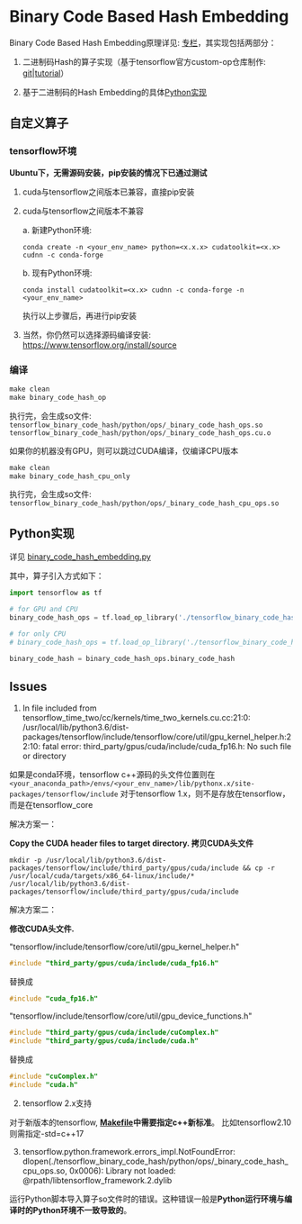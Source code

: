 # Binary Code Based Hash Embedding

Binary Code Based Hash Embedding原理详见: [专栏]()，其实现包括两部分：

1. 二进制码Hash的算子实现（基于tensorflow官方custom-op仓库制作: [git](https://github.com/tensorflow/custom-op)|[tutorial](https://www.tensorflow.org/guide/create_op)）

2. 基于二进制码的Hash Embedding的具体[Python实现](https://github.com/QunBB/DeepLearning/blob/main/embedding/binary_code_hash_embedding/binary_code_hash_embedding.py)

## 自定义算子

### tensorflow环境

**Ubuntu下，无需源码安装，pip安装的情况下已通过测试**

1. cuda与tensorflow之间版本已兼容，直接pip安装

2. cuda与tensorflow之间版本不兼容 

	a. 新建Python环境: 

	`conda create -n <your_env_name> python=<x.x.x> cudatoolkit=<x.x> cudnn -c conda-forge`

	b. 现有Python环境: 

	`conda install cudatoolkit=<x.x> cudnn -c conda-forge -n <your_env_name>`

	执行以上步骤后，再进行pip安装

3. 当然，你仍然可以选择源码编译安装: https://www.tensorflow.org/install/source

### 编译

```makefile
make clean
make binary_code_hash_op
```

执行完，会生成so文件: `tensorflow_binary_code_hash/python/ops/_binary_code_hash_ops.so`
`tensorflow_binary_code_hash/python/ops/_binary_code_hash_ops.cu.o`

如果你的机器没有GPU，则可以跳过CUDA编译，仅编译CPU版本

```makefile
make clean
make binary_code_hash_cpu_only
```

执行完，会生成so文件: `tensorflow_binary_code_hash/python/ops/_binary_code_hash_cpu_ops.so`

## Python实现

详见 [binary_code_hash_embedding.py](https://github.com/QunBB/DeepLearning/blob/main/embedding/binary_code_hash_embedding/binary_code_hash_embedding.py)

其中，算子引入方式如下：

```python
import tensorflow as tf

# for GPU and CPU
binary_code_hash_ops = tf.load_op_library('./tensorflow_binary_code_hash/python/ops/_binary_code_hash_ops.so')

# for only CPU
# binary_code_hash_ops = tf.load_op_library('./tensorflow_binary_code_hash/python/ops/_binary_code_hash_cpu_ops.so')

binary_code_hash = binary_code_hash_ops.binary_code_hash
```

## Issues

1. In file included from tensorflow_time_two/cc/kernels/time_two_kernels.cu.cc:21:0: /usr/local/lib/python3.6/dist-packages/tensorflow/include/tensorflow/core/util/gpu_kernel_helper.h:22:10: fatal error: third_party/gpus/cuda/include/cuda_fp16.h: No such file or directory

如果是conda环境，tensorflow c++源码的头文件位置则在 `<your_anaconda_path>/envs/<your_env_name>/lib/pythonx.x/site-packages/tensorflow/include`
对于tensorflow 1.x，则不是存放在tensorflow，而是在tensorflow_core

解决方案一：

**Copy the CUDA header files to target directory. 拷贝CUDA头文件**

```shell
mkdir -p /usr/local/lib/python3.6/dist-packages/tensorflow/include/third_party/gpus/cuda/include && cp -r /usr/local/cuda/targets/x86_64-linux/include/* /usr/local/lib/python3.6/dist-packages/tensorflow/include/third_party/gpus/cuda/include
```

解决方案二：

**修改CUDA头文件.**

"tensorflow/include/tensorflow/core/util/gpu_kernel_helper.h"

```c++
#include "third_party/gpus/cuda/include/cuda_fp16.h"
```

替换成

```c++
#include "cuda_fp16.h"
```

"tensorflow/include/tensorflow/core/util/gpu_device_functions.h"

```c++
#include "third_party/gpus/cuda/include/cuComplex.h"
#include "third_party/gpus/cuda/include/cuda.h"
```

替换成

```c++
#include "cuComplex.h"
#include "cuda.h"
```

2. tensorflow 2.x支持

对于新版本的tensorflow, **[Makefile](https://github.com/QunBB/DeepLearning/blob/main/embedding/binary_code_hash_embedding/Makefile#L14)中需要指定c++新标准**。 比如tensorflow2.10则需指定-std=c++17

3. tensorflow.python.framework.errors_impl.NotFoundError: dlopen(./tensorflow_binary_code_hash/python/ops/\_binary_code_hash_cpu_ops.so, 0x0006): Library not loaded: @rpath/libtensorflow_framework.2.dylib

运行Python脚本导入算子so文件时的错误。这种错误一般是**Python运行环境与编译时的Python环境不一致导致的**。